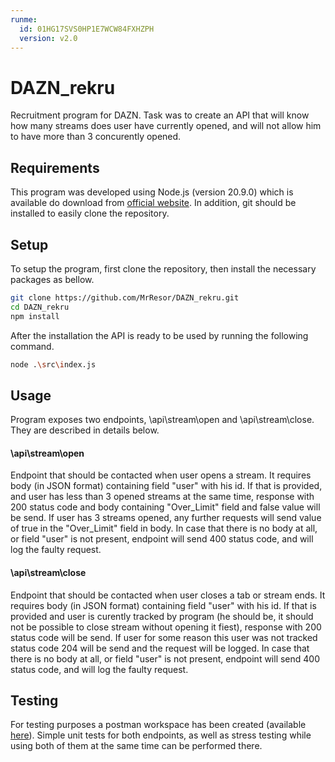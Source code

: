 ```yaml
---
runme:
  id: 01HG17SVS0HP1E7WCW84FXHZPH
  version: v2.0
---
```


# DAZN_rekru

Recruitment program for DAZN. Task was to create an API that will know how many streams does user have currently opened, and will not allow him to have more than 3 concurently opened.

## Requirements

This program was developed using Node.js (version 20.9.0) which is available do download from [official website](https://nodejs.org/en/download/current). In addition, git should be installed to easily clone the repository.

## Setup

To setup the program, first clone the repository, then install the necessary packages as bellow.

```sh
git clone https://github.com/MrResor/DAZN_rekru.git
cd DAZN_rekru
npm install
```

After the installation the API is ready to be used by running the following command.

```sh
node .\src\index.js
```

## Usage

Program exposes two endpoints, \api\stream\open and \api\stream\close. They are described in details below.

#### \api\stream\open

Endpoint that should be contacted when user opens a stream. It requires body (in JSON format) containing field "user" with his id. If that is provided, and user has less than 3 opened streams at the same time, response with 200 status code and body containing "Over_Limit" field and false value will be send. If user has 3 streams opened, any further requests will send value of true in the "Over_Limit" field in body. In case that there is no body at all, or field "user" is not present, endpoint will send 400 status code, and will log the faulty request.

#### \api\stream\close

Endpoint that should be contacted when user closes a tab or stream ends. It requires body (in JSON format) containing field "user" with his id. If that is provided and user is curently tracked by program (he should be, it should not be possible to close stream without opening it fiest), response with 200 status code will be send. If user for some reason this user was not tracked status code 204 will be send and the request will be logged. In case that there is no body at all, or field "user" is not present, endpoint will send 400 status code, and will log the faulty request.

## Testing

For testing purposes a postman workspace has been created (available [here](https://www.postman.com/aviation-geoscientist-80524938/workspace/dazn-rekru)). Simple unit tests for both endpoints, as well as stress testing while using both of them at the same time can be performed there.
